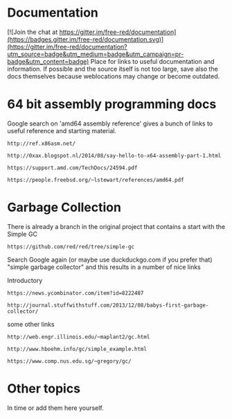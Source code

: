 # Documentation

[![Join the chat at https://gitter.im/free-red/documentation](https://badges.gitter.im/free-red/documentation.svg)](https://gitter.im/free-red/documentation?utm_source=badge&utm_medium=badge&utm_campaign=pr-badge&utm_content=badge)
Place for links to useful documentation and information. 
If possible and the source itself is not too large, save also the docs themselves because weblocations may change or become outdated.

# 64 bit assembly programming docs
Google search on 'amd64 assembly reference' gives a bunch of links to useful reference and starting material.

    http://ref.x86asm.net/

    http://0xax.blogspot.nl/2014/08/say-hello-to-x64-assembly-part-1.html

    https://support.amd.com/TechDocs/24594.pdf

    https://people.freebsd.org/~lstewart/references/amd64.pdf
 
# Garbage Collection
There is already a branch in the original project that contains a start with the Simple GC

    https://github.com/red/red/tree/simple-gc

Search Google again (or maybe use duckduckgo.com if you prefer that) "simple garbage collector" and this results in a number of nice links

Introductory

    https://news.ycombinator.com/item?id=8222487

    http://journal.stuffwithstuff.com/2013/12/08/babys-first-garbage-collector/

some other links

    http://web.engr.illinois.edu/~maplant2/gc.html
    
    http://www.hboehm.info/gc/simple_example.html
    
    https://www.comp.nus.edu.sg/~gregory/gc/
    
# Other topics
In time or add them here yourself.
